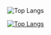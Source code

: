 


![Top Langs](https://github-readme-stats.vercel.app/api/top-langs/?username=rafiardian&layout=compact)

[![Top Langs](https://github-readme-stats-git-masterrstaa-rickstaa.vercel.app/api/top-langs/?username=rafiardian)](https://github.com/anuraghazra/github-readme-stats)

